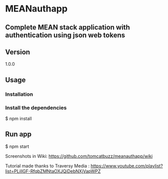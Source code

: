 # MEANauthapp

## Complete MEAN stack application with authentication using json web tokens
## Version
1.0.0

## Usage

### Installation
### Install the dependencies

$ npm install

## Run app

$ npm start

Screenshots in Wiki: https://github.com/tomcatbuzz/meanauthapp/wiki

Tutorial made thanks to Traversy Media : https://www.youtube.com/playlist?list=PLillGF-RfqbZMNtaOXJQiDebNXjVapWPZ
